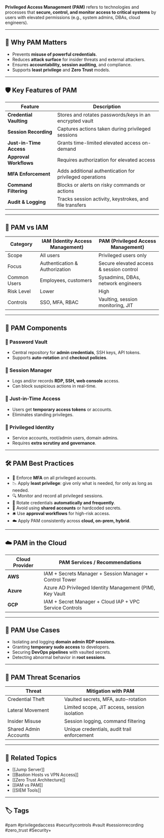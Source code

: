 **Privileged Access Management (PAM)** refers to technologies and processes that **secure, control, and monitor access to critical systems** by users with elevated permissions (e.g., system admins, DBAs, cloud engineers).

---

## 🎯 Why PAM Matters

- Prevents **misuse of powerful credentials**.
- Reduces **attack surface** for insider threats and external attackers.
- Ensures **accountability, session auditing**, and compliance.
- Supports **least privilege** and **Zero Trust** models.

---

## 🛡️ Key Features of PAM

| Feature                      | Description                                                            |
|-----------------------------|------------------------------------------------------------------------|
| **Credential Vaulting**     | Stores and rotates passwords/keys in an encrypted vault                |
| **Session Recording**       | Captures actions taken during privileged sessions                      |
| **Just-in-Time Access**     | Grants time-limited elevated access on-demand                          |
| **Approval Workflows**      | Requires authorization for elevated access                             |
| **MFA Enforcement**         | Adds additional authentication for privileged operations               |
| **Command Filtering**       | Blocks or alerts on risky commands or actions                          |
| **Audit & Logging**         | Tracks session activity, keystrokes, and file transfers                |

---

## 🔐 PAM vs IAM

| Category                 | IAM (Identity Access Management)          | PAM (Privileged Access Management)       |
|-------------------------|-------------------------------------------|------------------------------------------|
| Scope                   | All users                                 | Privileged users only                    |
| Focus                   | Authentication & Authorization            | Secure elevated access & session control |
| Common Users            | Employees, customers                      | Sysadmins, DBAs, network engineers       |
| Risk Level              | Lower                                     | High                                     |
| Controls                | SSO, MFA, RBAC                            | Vaulting, session monitoring, JIT        |

---

## 🧱 PAM Components

### 🔸 Password Vault
- Central repository for **admin credentials**, SSH keys, API tokens.
- Supports **auto-rotation** and **checkout policies**.

### 🔸 Session Manager
- Logs and/or records **RDP, SSH, web console** access.
- Can block suspicious actions in real-time.

### 🔸 Just-in-Time Access
- Users get **temporary access tokens** or accounts.
- Eliminates standing privileges.

### 🔸 Privileged Identity
- Service accounts, root/admin users, domain admins.
- Requires **extra scrutiny and governance**.

---

## 🛠 PAM Best Practices

- 🔐 Enforce **MFA** on all privileged accounts.
- 📉 Apply **least privilege**: give only what is needed, for only as long as needed.
- 🔍 Monitor and record all privileged sessions.
- 🔁 Rotate credentials **automatically and frequently**.
- 🚫 Avoid using **shared accounts** or hardcoded secrets.
- 🛎 Use **approval workflows** for high-risk access.
- ☁️ Apply PAM consistently across **cloud, on-prem, hybrid**.

---

## ☁️ PAM in the Cloud

| Cloud Provider | PAM Services / Recommendations                                     |
|----------------|--------------------------------------------------------------------|
| **AWS**        | IAM + Secrets Manager + Session Manager + Control Tower           |
| **Azure**      | Azure AD Privileged Identity Management (PIM), Key Vault          |
| **GCP**        | IAM + Secret Manager + Cloud IAP + VPC Service Controls           |

---

## 🧠 PAM Use Cases

- Isolating and logging **domain admin RDP sessions**.
- Granting **temporary sudo access** to developers.
- Securing **DevOps pipelines** with vaulted secrets.
- Detecting abnormal behavior in **root sessions**.

---

## 🧨 PAM Threat Scenarios

| Threat                        | Mitigation with PAM                                      |
|------------------------------|-----------------------------------------------------------|
| Credential Theft              | Vaulted secrets, MFA, auto-rotation                      |
| Lateral Movement              | Limited scope, JIT access, session isolation             |
| Insider Misuse                | Session logging, command filtering                       |
| Shared Admin Accounts         | Unique credentials, audit trail enforcement              |

---

## 📎 Related Topics

- [[Jump Server]]
- [[Bastion Hosts vs VPN Access]]
- [[Zero Trust Architecture]]
- [[IAM vs PAM]]
- [[SIEM Tools]]

---

## 🏷 Tags

#pam #privilegedaccess #securitycontrols #vault #sessionrecording #zero_trust #Security+

